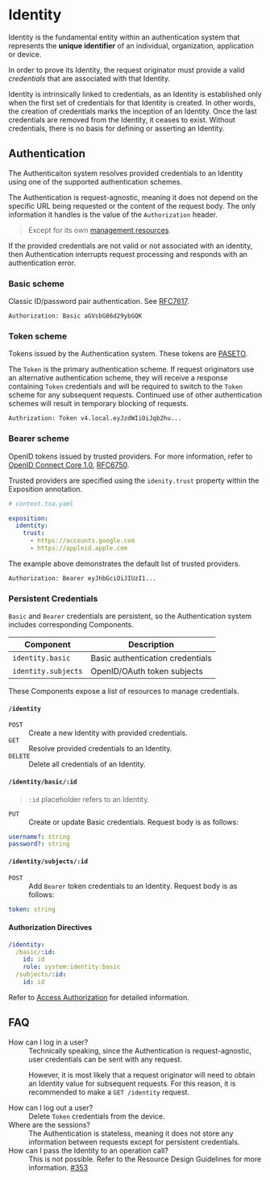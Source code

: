 # Identity

Identity is the fundamental entity within an authentication system that represents the **unique identifier** of an
individual, organization, application or device.

In order to prove its Identity, the request originator must provide a valid _credentials_ that are associated with that
Identity.

Identity is intrinsically linked to credentials, as an Identity is established only when the first set of credentials
for that Identity is created.
In other words, the creation of credentials marks the inception of an Identity.
Once the last credentials are removed from the Identity, it ceases to exist.
Without credentials, there is no basis for defining or asserting an Identity.

## Authentication

The Authenticaiton system resolves provided credentials to an Identity using one of the supported authentication
schemes.

The Authentication is request-agnostic, meaning it does not depend on the specific URL being requested or the content of
the request body.
The only information it handles is the value of the `Authorization` header.

> Except for its own [management resources](#persistent-credentials).

If the provided credentials are not valid or not associated with an identity, then Authentication interrupts request
processing and responds with an authentication error.

### Basic scheme

Classic ID/password pair authentication. See [RFC7617](https://datatracker.ietf.org/doc/html/rfc7617).

```http
Authorization: Basic aGVsbG86d29ybGQK
```

### Token scheme

Tokens issued by the Authentication system. These tokens are [PASETO](https://paseto.io).

The `Token` is the primary authentication scheme.
If request originators use an alternative authentication scheme, they will receive a response containing
`Token` credentials and will be required to switch to the `Token` scheme for any subsequent requests.
Continued use of other authentication schemes will result in temporary blocking of requests.

```http
Authrization: Token v4.local.eyJzdWIiOiJqb2hu...
```

### Bearer scheme

OpenID tokens issued by trusted providers.
For more information, refer to [OpenID Connect Core 1.0](https://openid.net/specs/openid-connect-core-1_0.html),
[RFC6750](https://datatracker.ietf.org/doc/html/rfc6750).

Trusted providers are specified using the `idenity.trust` property within the Exposition annotation.

```yaml
# context.toa.yaml

exposition:
  identity:
    trust:
      - https://accounts.google.com
      - https://appleid.apple.com
```

The example above demonstrates the default list of trusted providers.

```http
Authorization: Bearer eyJhbGciOiJIUzI1...
```

### Persistent Credentials

`Basic` and `Bearer` credentials are persistent, so the Authentication system includes corresponding Components.

| Component           | Description                      |
|---------------------|----------------------------------|
| `identity.basic`    | Basic authentication credentials |
| `identity.subjects` | OpenID/OAuth token subjects      |

These Components expose a list of resources to manage credentials.

#### `/identity`

<dl>
<dt><code>POST</code></dt>
<dd>Create a new Identity with provided credentials.</dd>
<dt><code>GET</code></dt>
<dd>Resolve provided credentials to an Identity.</dd>
<dt><code>DELETE</code></dt>
<dd>Delete all credentials of an Identity.</dd>
</dl>

#### `/identity/basic/:id`

> `:id` placeholder refers to an Identity.

<dl>
<dt><code>PUT</code></dt>
<dd>Create or update Basic credentials. Request body is as follows:
</dd>
</dl>

```yaml
username?: string
password?: string
```

#### `/identity/subjects/:id`

<dl>
<dt><code>POST</code></dt>
<dd>Add <code>Bearer</code> token credentials to an Identity. Request body is as follows:<br/>
</dd>
</dl>

```yaml
token: string
```

#### Authorization Directives

```yaml
/identity:
  /basic/:id:
    id: id
    role: system:identity:basic
  /subjects/:id:
    id: id
````

Refer to [Access Authorization](access.md) for detailed information.

## FAQ

<dl>
<dt>How can I log in a user?</dt>
<dd>
Technically speaking, since the Authentication is request-agnostic, user credentials
can be sent with any request.

However, it is most likely that a request originator will need to obtain an Identity value for subsequent requests.
For this reason, it is recommended to make a `GET /identity` request.
</dd>
<dt>How can I log out a user?</dt>
<dd>Delete <code>Token</code> credentials from the device.</dd>
<dt>Where are the sessions?</dt>
<dd>
The Authentication is stateless, meaning it does not store any information between
requests except for persistent credentials.</dd>
<dt>How can I pass the Identity to an operation call?</dt>
<dd>
This is not possible. Refer to the Resource Design Guidelines for more information. 
<a href="https://github.com/toa-io/toa/issues/353">#353</a>
</dd>
</dl>
